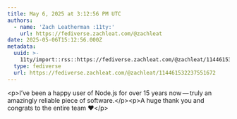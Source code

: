 ```yaml
---
title: May 6, 2025 at 3:12:56 PM UTC
authors:
  - name: 'Zach Leatherman :11ty:'
    url: https://fediverse.zachleat.com/@zachleat
date: 2025-05-06T15:12:56.000Z
metadata:
  uuid: >-
    11ty/import::rss::https://fediverse.zachleat.com/@zachleat/114461532237551672
  type: fediverse
  url: https://fediverse.zachleat.com/@zachleat/114461532237551672
---
```

\<p>I’ve been a happy user of Node.js for over 15 years now — truly an amazingly reliable piece of software.\</p>\<p>A huge thank you and congrats to the entire team ❤️\</p>